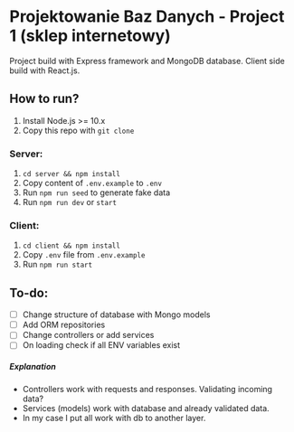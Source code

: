 # Projektowanie Baz Danych - Project 1 (sklep internetowy)

Project build with Express framework and MongoDB database.
Client side build with React.js.

## How to run?

1. Install Node.js >= 10.x
2. Copy this repo with `git clone`

### Server:

1. `cd server && npm install` 
2. Copy content of `.env.example` to `.env`
3. Run `npm run seed` to generate fake data
4. Run `npm run dev` or `start`

### Client:

1. `cd client && npm install`
2. Copy `.env` file from `.env.example`
3. Run `npm run start`

## To-do:

- [ ] Change structure of database with Mongo models
- [ ] Add ORM repositories
- [ ] Change controllers or add services
- [ ] On loading check if all ENV variables exist

##### Explanation

 - Controllers work with requests and responses. Validating incoming data?
 - Services (models) work with database and already validated data.
 - In my case I put all work with db to another layer.